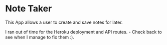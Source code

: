 # Note Taker

This App allows a user to create and save notes for later.

I ran out of time for the Heroku deployment and API routes. - Check back to see when I manage to fix them :). 
